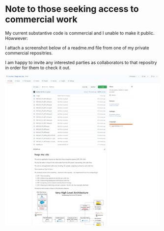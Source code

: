 # Note to those seeking access to commercial work
My current substantive code is commercial and I unable to make it public. Howwever:

I attach a screenshot below of a readme.md file from one of my private commercial repositries.

I am happy to invite any interested parties as collaborators to that repositry in order for them to check it out.

![](images/codebase.png)



